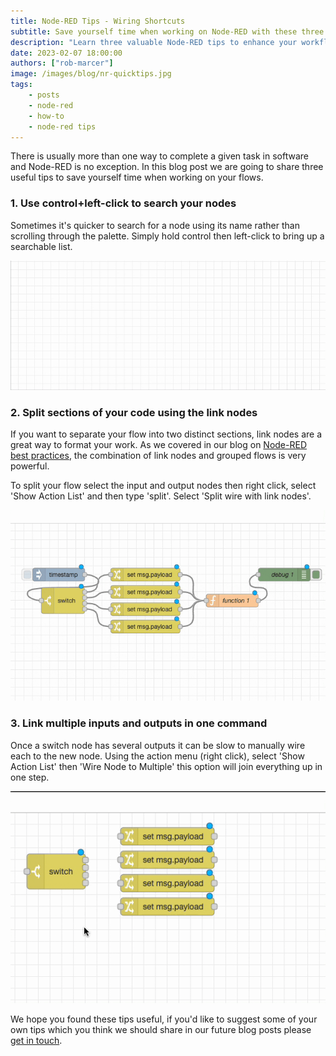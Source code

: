 ```yaml
---
title: Node-RED Tips - Wiring Shortcuts
subtitle: Save yourself time when working on Node-RED with these three tips.
description: "Learn three valuable Node-RED tips to enhance your workflow: search nodes efficiently, split code sections with link nodes, and link multiple inputs/outputs in one command."
date: 2023-02-07 18:00:00
authors: ["rob-marcer"]
image: /images/blog/nr-quicktips.jpg
tags:
    - posts 
    - node-red
    - how-to
    - node-red tips
---
```


There is usually more than one way to complete a given task in software and Node-RED is no exception. In this blog post we are going to share three useful tips to save yourself time when working on your flows.
<!--more-->

### 1. Use control+left-click to search your nodes

Sometimes it's quicker to search for a node using its name rather than scrolling through the palette. Simply hold control then left-click to bring up a searchable list.

![Select a node without having to use the palette](./images/load-node.gif "Select a node without having to use the palette")

### 2. Split sections of your code using the link nodes

If you want to separate your flow into two distinct sections, link nodes are a great way to format your work. As we covered in our blog on [Node-RED best practices](/blog/2022/12/node-red-flow-best-practice), the combination of link nodes and grouped flows is very powerful.

To split your flow select the input and output nodes then right click, select 'Show Action List' and then type 'split'. Select 'Split wire with link nodes'.

![Split your nodes with link nodes](./images/split-with-link.gif "Split your nodes with link nodes")

### 3. Link multiple inputs and outputs in one command

Once a switch node has several outputs it can be slow to manually wire each to the new node. Using the action menu (right click), select 'Show Action List' then 'Wire Node to Multiple' this option will join everything up in one step.

![Link multiple inputs and outputs in one command](./images/join-wires.gif "Quickly link multiple nodes in Node-RED")

We hope you found these tips useful, if you'd like to suggest some of your own tips which you think we should share in our future blog posts please [get in touch](mailto:contact@flowfuse.com).
